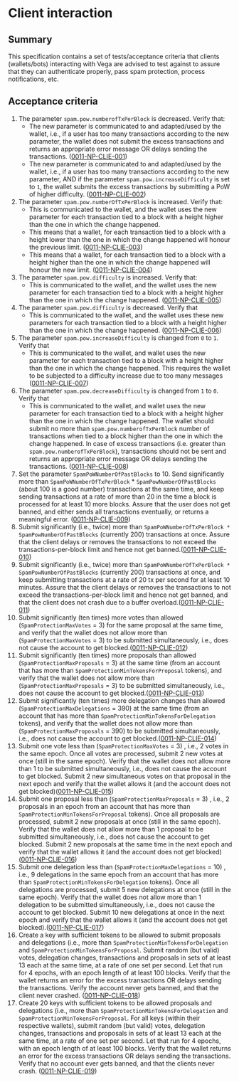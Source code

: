 # Client interaction

## Summary

This specification contains a set of tests/acceptance criteria that clients (wallets/bots) interacting with Vega are advised to test against to assure that they can authenticate properly, pass spam protection, process notifications, etc.

## Acceptance criteria

1. The parameter `spam.pow.numberofTxPerBlock` is decreased.  Verify that:
    - The new parameter is communicated to and adapted/used by the wallet, i.e., if a user has too many transactions according to the new parameter, the wallet does not submit the excess transactions and returns an appropriate error message OR delays sending the transactions. (<a name="0011-NP-CLIE-001" href="#0011-NP-CLIE-001">0011-NP-CLIE-001</a>)
    - The new parameter is communicated to and adapted/used by the wallet, i.e., if a user has too many transactions according to the new parameter, AND if the parameter `spam.pow.increaseDifficulty` is set to `1`, the wallet submits the excess transactions by submitting a PoW of higher difficulty. (<a name="0011-NP-CLIE-002" href="#0011-NP-CLIE-002">0011-NP-CLIE-002</a>)
1. The parameter `spam.pow.numberOfTxPerBlock` is increased. Verify that:
     - This is communicated to the wallet, and the wallet uses the new parameter for each transaction tied to a block with a height higher than the one in which the change happened. 
     - This means that a wallet, for each transaction tied to a block with a height lower than the one in which the change happened will honour the previous limit. (<a name="0011-NP-CLIE-003" href="#0011-NP-CLIE-003">0011-NP-CLIE-003</a>)
     - This means that a wallet, for each transaction tied to a block with a height higher than the one in which the change happened will honour the new limit. (<a name="0011-NP-CLIE-004" href="#0011-NP-CLIE-004">0011-NP-CLIE-004</a>)
1. The parameter `spam.pow.difficulty` is increased. Verify that:
    - This is communicated to the wallet, and the wallet uses the new parameter for each transaction tied to a block with a height higher than the one in which the change happened. (<a name="0011-NP-CLIE-005" href="#0011-NP-CLIE-005">0011-NP-CLIE-005</a>)
1. The parameter `spam.pow.difficulty` is decreased. Verify that
    - This is communicated to the wallet, and the wallet uses these new parameters for each transaction tied to a block with a height higher than the one in which the change happened. (<a name="0011-NP-CLIE-006" href="#0011-NP-CLIE-006">0011-NP-CLIE-006</a>)
1. The parameter `spam.pow.increaseDifficulty` is changed from `0` to `1`.  Verify that
    - This is communicated to the wallet, and wallet uses the new parameter for each transaction tied to a block with a height higher than the one in which the change happened. This requires the wallet to be subjected to a difficulty increase due to too many messages (<a name="0011-NP-CLIE-007" href="#0011-NP-CLIE-007">0011-NP-CLIE-007</a>)
1. The parameter `spam.pow.decreaseDifficulty` is changed from `1` to `0`.  Verify that
    - This is communicated to the wallet, and wallet uses the new parameter for each transaction tied to a block with a height higher than the one in which the change happened. The wallet should submit no more than `spam.pow.numberofTxPerBlock` number of transactions when tied to a block higher than the one in which the change happened. In case of excess transactions (i.e. greater than `spam.pow.numberofTxPerBlock`), transactions should not be sent and returns an appropriate error message OR delays sending the transactions. (<a name="0011-NP-CLIE-008" href="#0011-NP-CLIE-008">0011-NP-CLIE-008</a>)
1. Set the parameter `SpamPoWNumberOfPastBlocks` to 10. Send significantly more than `SpamPoWNumberOfTxPerBlock` * `SpamPowNumberOfPastBlocks` (about 100 is a good number) transactions at the same time, and keep sending transactions at a rate of more than 20 in the time a block is processed for at least 10 more blocks. Assure that the user does not get banned, and either sends all transactions eventually, or returns a meaningful error. (<a name="0011-NP-CLIE-009" href="#0011-NP-CLIE-009">0011-NP-CLIE-009</a>)
1. Submit significantly (i.e., twice) more than `SpamPoWNumberOfTxPerBlock * SpamPowNumberOfPastBlocks` (currently 200) transactions at once. Assure that the client delays or removes the transactions to not exceed the transactions-per-block limit and hence not get banned.(<a name="0011-NP-CLIE-010" href="#0011-NP-CLIE-010">0011-NP-CLIE-010</a>)
1. Submit significantly (i.e., twice) more than `SpamPoWNumberOfTxPerBlock * SpamPowNumberOfPastBlocks` (currently 200) transactions at once, and keep submitting transactions at a rate of 20 tx per second for at least 10 minutes. Assure that the client delays or removes the transactions to not exceed the transactions-per-block limit and hence not get banned, and that the client does not crash due to a buffer overload.(<a name="0011-NP-CLIE-011" href="#0011-NP-CLIE-011">0011-NP-CLIE-011</a>)
1. Submit significantly (ten times) more votes than allowed (`SpamProtectionMaxVotes` = 3) for the same proposal at the same time, and verify that the wallet does not allow more than (`SpamProtectionMaxVotes` = 3) to be submitted simultaneously, i.e., does not cause the account to get blocked.(<a name="0011-NP-CLIE-012" href="#0011-NP-CLIE-012">0011-NP-CLIE-012</a>)
1. Submit significantly (ten times) more proposals than allowed (`SpamProtectionMaxProposals` = 3) at the same time (from an account that has more than `SpamProtectionMinTokensForProposal` tokens), and verify that the wallet does not allow more than (`SpamProtectionMaxProposals` = 3) to be submitted simultaneously, i.e., does not cause the account to get blocked.(<a name="0011-NP-CLIE-013" href="#0011-NP-CLIE-013">0011-NP-CLIE-013</a>)
1. Submit significantly (ten times) more delegation changes than allowed (`SpamProtectionMaxDelegations` = 390) at the same time (from an account that has more than `SpamProtectionMinTokensForDelegation` tokens), and verify that the wallet does not allow more than (`SpamProtectionMaxProposals` = 390) to be submitted simultaneously, i.e., does not cause the account to get blocked.(<a name="0011-NP-CLIE-014" href="#0011-NP-CLIE-014">0011-NP-CLIE-014</a>)
1. Submit one vote less than (`SpamProtectionMaxVotes` = 3) , i.e., 2 votes in the same epoch.  Once all votes are processed, submit 2 new votes at once (still in the same epoch).  Verify that the wallet does not allow more than 1 to be submitted simultaneously, i.e., does not cause the account to get blocked. Submit 2 new simultaneous votes on that proposal in the next epoch and verify that the wallet allows it (and the account does not get blocked)(<a name="0011-NP-CLIE-015" href="#0011-NP-CLIE-015">0011-NP-CLIE-015</a>)
1. Submit one proposal less than (`SpamProtectionMaxProposals` = 3) , i.e., 2 proposals in an epoch from an account that has more than `SpamProtectionMinTokensForProposal` tokens). Once all proposals are processed, submit 2 new proposals at once (still in the same epoch).  Verify that the wallet does not allow more than 1 proposal to be submitted simultaneously, i.e., does not cause the account to get blocked. Submit 2 new proposals at the same time in the next epoch and verify that the wallet allows it (and the account does not get blocked)(<a name="0011-NP-CLIE-016" href="#0011-NP-CLIE-016">0011-NP-CLIE-016</a>)
1. Submit one delegation less than (`SpamProtectionMaxDelegations` = 10) , i.e., 9 delegations in the same epoch from an account that has more than `SpamProtectionMinTokensForDelegation` tokens). Once all delegations are processed, submit 5 new delegations at once (still in the same epoch).  Verify that the wallet does not allow more than 1 delegation to be submitted simultaneously, i.e., does not cause the account to get blocked. Submit 10 new delegations at once in the next epoch and verify that the wallet allows it (and the account does not get blocked).(<a name="0011-NP-CLIE-017" href="#0011-NP-CLIE-017">0011-NP-CLIE-017</a>)
1. Create a key with sufficient tokens to be allowed to submit proposals and delegations (i.e., more than `SpamProtectionMinTokensForDelegation` and `SpamProtectionMinTokensForProposal`. Submit random (but valid) votes, delegation changes, transactions and proposals in sets of at least 13 each at the same time, at a rate of one set per second. Let that run for 4 epochs, with an epoch length of at least 100 blocks. Verify that the wallet returns an error for the excess transactions OR delays sending the transactions. Verify the account never gets banned, and that the client never crashed. (<a name="0011-NP-CLIE-018" href="#0011-NP-CLIE-018">0011-NP-CLIE-018</a>)
1. Create 20 keys with sufficient tokens to be allowed proposals and delegations (i.e., more than `SpamProtectionMinTokensForDelegation` and `SpamProtectionMinTokensForProposal`. For all keys (within their respective wallets), submit random (but valid) votes, delegation changes, transactions and proposals in sets of at least 13 each at the same time, at a rate of one set per second. Let that run for 4 epochs, with an epoch length of at least 100 blocks. Verify that the wallet returns an error for the excess transactions OR delays sending the transactions. Verify that no account ever gets banned, and that the clients never crash. (<a name="0011-NP-CLIE-019" href="#0011-NP-CLIE-019">0011-NP-CLIE-019</a>)
